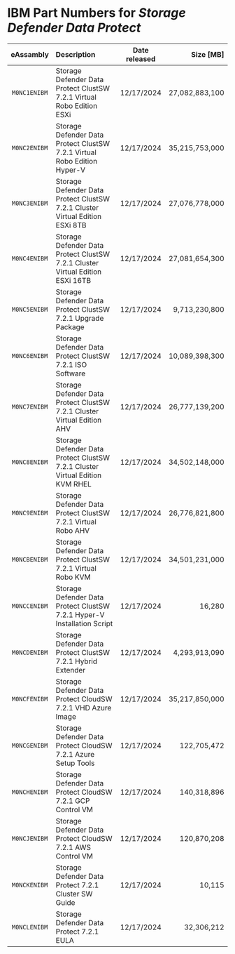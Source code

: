 # IBM Part Numbers for *Storage Defender Data Protect*


| eAssambly | Description | Date released | Size [MB]|
| :-------: | :------------------ | :----: | ----: |
| `M0NC1ENIBM` | Storage Defender Data Protect ClustSW 7.2.1 Virtual Robo Edition ESXi  | 12/17/2024 | 27,082,883,100|
| `M0NC2ENIBM` | Storage Defender Data Protect ClustSW 7.2.1 Virtual Robo Edition Hyper-V | 12/17/2024 | 35,215,753,000|
| `M0NC3ENIBM` | Storage Defender Data Protect ClustSW 7.2.1 Cluster Virtual Edition ESXi 8TB | 12/17/2024 | 27,076,778,000|
| `M0NC4ENIBM` | Storage Defender Data Protect ClustSW 7.2.1 Cluster Virtual Edition ESXi 16TB | 12/17/2024 | 27,081,654,300|
| `M0NC5ENIBM` | Storage Defender Data Protect ClustSW 7.2.1 Upgrade Package | 12/17/2024 | 9,713,230,800|
| `M0NC6ENIBM` | Storage Defender Data Protect ClustSW 7.2.1 ISO Software | 12/17/2024 | 10,089,398,300|
| `M0NC7ENIBM` | Storage Defender Data Protect ClustSW 7.2.1 Cluster Virtual Edition AHV | 12/17/2024 | 26,777,139,200|
| `M0NC8ENIBM` | Storage Defender Data Protect ClustSW 7.2.1 Cluster Virtual Edition KVM RHEL | 12/17/2024 | 34,502,148,000|
| `M0NC9ENIBM` | Storage Defender Data Protect ClustSW 7.2.1 Virtual Robo AHV | 12/17/2024 | 26,776,821,800|
| `M0NCBENIBM` | Storage Defender Data Protect ClustSW 7.2.1 Virtual Robo KVM | 12/17/2024 | 34,501,231,000|
| `M0NCCENIBM` | Storage Defender Data Protect ClustSW 7.2.1 Hyper-V Installation Script | 12/17/2024 | 16,280|
| `M0NCDENIBM` | Storage Defender Data Protect ClustSW 7.2.1 Hybrid Extender | 12/17/2024 | 4,293,913,090|
| `M0NCFENIBM` | Storage Defender Data Protect CloudSW 7.2.1 VHD Azure Image | 12/17/2024 | 35,217,850,000|
| `M0NCGENIBM` | Storage Defender Data Protect CloudSW 7.2.1 Azure Setup Tools | 12/17/2024 | 122,705,472|
| `M0NCHENIBM` | Storage Defender Data Protect CloudSW 7.2.1 GCP Control VM | 12/17/2024 | 140,318,896|
| `M0NCJENIBM` | Storage Defender Data Protect CloudSW 7.2.1 AWS Control VM | 12/17/2024 | 120,870,208|
| `M0NCKENIBM` | Storage Defender Data Protect 7.2.1 Cluster SW Guide | 12/17/2024 | 10,115|
| `M0NCLENIBM` | Storage Defender Data Protect 7.2.1 EULA | 12/17/2024 | 32,306,212|
